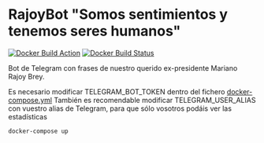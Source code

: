 # RajoyBot "Somos sentimientos y tenemos seres humanos"

[![Docker Build Action](https://github.com/elraro/rajoyBot/actions/workflows/docker.yml/badge.svg)](https://github.com/elraro/rajoyBot/actions/workflows/docker.yml) [![Docker Build Status](https://img.shields.io/docker/pulls/elraro/rajoybot)](https://hub.docker.com/r/elraro/rajoybot)

Bot de Telegram con frases de nuestro querido ex-presidente Mariano Rajoy Brey.

Es necesario modificar TELEGRAM_BOT_TOKEN dentro del fichero [docker-compose.yml](../blob/master/docker-compose.yml)
También es recomendable modificar TELEGRAM_USER_ALIAS con vuestro alias de Telegram, para que sólo vosotros podáis ver las estadísticas

```
docker-compose up
```
